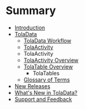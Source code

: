 # Summary

* [Introduction](README.md)
* [TolaData](toladata.md)
   * [TolaData Workflow](workflow.md)
   * [TolaActivity](tolaactivity.md)
   * TolaActivity
   * [TolaActivity Overview](tola_activity_overview.md)
   * [TolaTable Overview](tola_table_overview.md)
       * TolaTables
   * [Glossary of Terms](chapter1.md)
* [New Releases](new_releases.md)
* [What's New in TolaData?](whats_new_in_toladata.md)
* [Support and Feedback](support_and_feedback.md)

